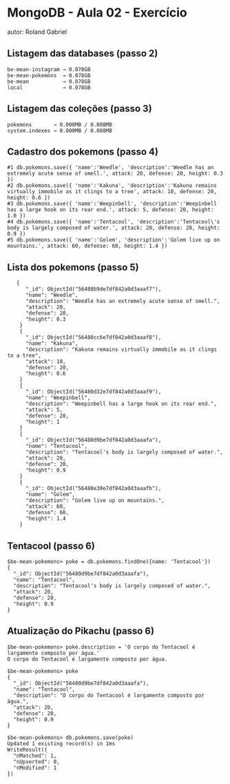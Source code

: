 
# MongoDB - Aula 02 - Exercício
autor: Roland Gabriel

## Listagem das databases (passo 2)
    be-mean-instagram → 0.078GB
    be-mean-pokemons  → 0.078GB
    be-mean           → 0.078GB
    local             → 0.078GB

## Listagem das coleções (passo 3)
    pokemons       → 0.000MB / 0.008MB
    system.indexes → 0.000MB / 0.008MB


## Cadastro dos pokemons (passo 4)
    #1 db.pokemons.save({ 'name':'Weedle', 'description':'Weedle has an extremely acute sense of smell.', attack: 20, defense: 20, height: 0.3 })
    #2 db.pokemons.save({ 'name':'Kakuna', 'description':'Kakuna remains virtually immobile as it clings to a tree', attack: 10, defense: 20, height: 0.6 })
    #3 db.pokemons.save({ 'name':'Weepinbell', 'description':'Weepinbell has a large hook on its rear end.', attack: 5, defense: 20, height: 1.0 })
    #4 db.pokemons.save({ 'name':'Tentacool', 'description':'Tentacool\'s body is largely composed of water.', attack: 20, defense: 20, height: 0.9 })
    #5 db.pokemons.save({ 'name':'Golem', 'description':'Golem live up on mountains.', attack: 60, defense: 60, height: 1.4 })


## Lista dos pokemons (passo 5)
```
   {
      "_id": ObjectId("56480b9de7df842a0d3aaaf7"),
      "name": "Weedle",
      "description": "Weedle has an extremely acute sense of smell.",
      "attack": 20,
      "defense": 20,
      "height": 0.3
    }
    {
      "_id": ObjectId("56480cc6e7df842a0d3aaaf8"),
      "name": "Kakuna",
      "description": "Kakuna remains virtually immobile as it clings to a tree",
      "attack": 10,
      "defense": 20,
      "height": 0.6
    }
    {
      "_id": ObjectId("56480d32e7df842a0d3aaaf9"),
      "name": "Weepinbell",
      "description": "Weepinbell has a large hook on its rear end.",
      "attack": 5,
      "defense": 20,
      "height": 1
    }
    {
      "_id": ObjectId("56480d9be7df842a0d3aaafa"),
      "name": "Tentacool",
      "description": "Tentacool's body is largely composed of water.",
      "attack": 20,
      "defense": 20,
      "height": 0.9
    }
    {
      "_id": ObjectId("56480e30e7df842a0d3aaafb"),
      "name": "Golem",
      "description": "Golem live up on mountains.",
      "attack": 60,
      "defense": 60,
      "height": 1.4
    }
```

## Tentacool (passo 6)
```
$be-mean-pokemons> poke = db.pokemons.findOne({name: 'Tentacool'})
{
  "_id": ObjectId("56480d9be7df842a0d3aaafa"),
  "name": "Tentacool",
  "description": "Tentacool's body is largely composed of water.",
  "attack": 20,
  "defense": 20,
  "height": 0.9
}
```



## Atualização do Pikachu (passo 6)
```
$be-mean-pokemons> poke.description = 'O corpo do Tentacool é largamente composto por água.'
O corpo do Tentacool é largamente composto por água.

$be-mean-pokemons> poke
{
  "_id": ObjectId("56480d9be7df842a0d3aaafa"),
  "name": "Tentacool",
  "description": "O corpo do Tentacool é largamente composto por água.",
  "attack": 20,
  "defense": 20,
  "height": 0.9
}

$be-mean-pokemons> db.pokemons.save(poke)
Updated 1 existing record(s) in 1ms
WriteResult({
  "nMatched": 1,
  "nUpserted": 0,
  "nModified": 1
})
```
